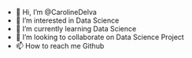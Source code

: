 - 👋 Hi, I’m @CarolineDelva
- 👀 I’m interested in Data Science
- 🌱 I’m currently learning Data Science
- 💞️ I’m looking to collaborate on Data Science Project
- 📫 How to reach me Github 

<!---
CarolineDelva/CarolineDelva is a ✨ special ✨ repository because its `README.md` (this file) appears on your GitHub profile.
You can click the Preview link to take a look at your changes.
--->
